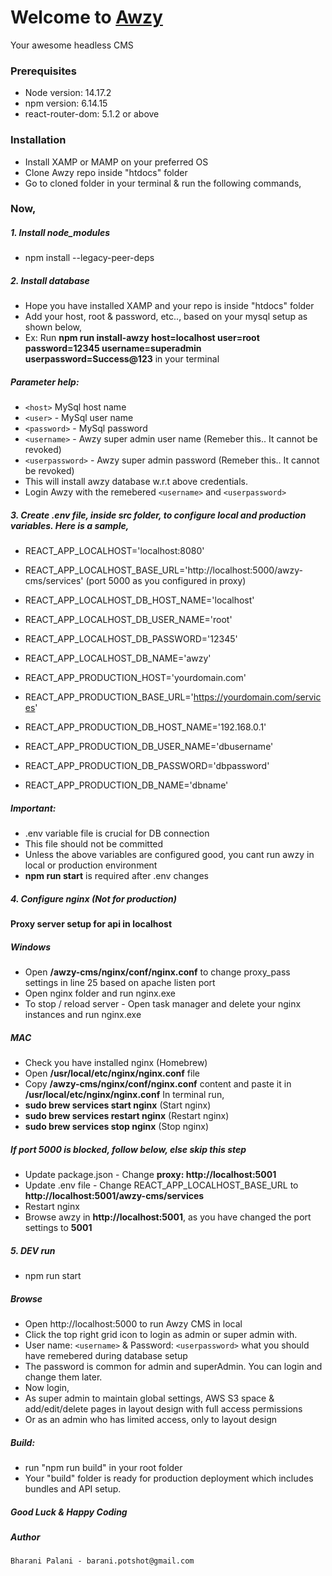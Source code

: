 # Welcome to [Awzy](https://awzy.org)
Your awesome headless CMS

### Prerequisites
- Node version: 14.17.2
- npm version: 6.14.15
- react-router-dom: 5.1.2
or above

### Installation
- Install XAMP or MAMP on your preferred OS
- Clone Awzy repo inside "htdocs" folder
- Go to cloned folder in your terminal & run the following commands,

### Now,
##### 1. Install node_modules 
- npm install --legacy-peer-deps

##### 2. Install database 
- Hope you have installed XAMP and your repo is inside "htdocs" folder
- Add your host, root & password, etc.., based on your mysql setup as shown below,
- Ex:  Run **npm run install-awzy host=localhost user=root password=12345 username=superadmin userpassword=Success@123** in your terminal

##### Parameter help:
- `<host>` MySql host name
- `<user>` - MySql user name
- `<password>` - MySql password
- `<username>` - Awzy super admin user name (Remeber this.. It cannot be revoked)
- `<userpassword>` - Awzy super admin password (Remeber this.. It cannot be revoked)
- This will install awzy database w.r.t above credentials.
- Login Awzy with the remebered `<username>` and `<userpassword>`

##### 3. Create .env file, inside src folder, to configure local and production variables. Here is a sample,

- REACT_APP_LOCALHOST='localhost:8080'
- REACT_APP_LOCALHOST_BASE_URL='http://localhost:5000/awzy-cms/services' (port 5000 as you configured in proxy)
- REACT_APP_LOCALHOST_DB_HOST_NAME='localhost'
- REACT_APP_LOCALHOST_DB_USER_NAME='root'
- REACT_APP_LOCALHOST_DB_PASSWORD='12345'
- REACT_APP_LOCALHOST_DB_NAME='awzy'

- REACT_APP_PRODUCTION_HOST='yourdomain.com'
- REACT_APP_PRODUCTION_BASE_URL='https://yourdomain.com/services'
- REACT_APP_PRODUCTION_DB_HOST_NAME='192.168.0.1'
- REACT_APP_PRODUCTION_DB_USER_NAME='dbusername'
- REACT_APP_PRODUCTION_DB_PASSWORD='dbpassword'
- REACT_APP_PRODUCTION_DB_NAME='dbname'

##### Important: 
- .env variable file is crucial for DB connection
- This file should not be committed
- Unless the above variables are configured good, you cant run awzy in local or production environment 
- **npm run start** is required after .env changes

##### 4. Configure nginx (Not for production)
**Proxy server setup for api in localhost**

##### Windows 
- Open **/awzy-cms/nginx/conf/nginx.conf** to change proxy_pass settings in line 25 based on apache listen port
- Open nginx folder and run nginx.exe
- To stop / reload server - Open task manager and delete your nginx instances and run nginx.exe

##### MAC
- Check you have installed nginx (Homebrew)
- Open **/usr/local/etc/nginx/nginx.conf** file
- Copy **/awzy-cms/nginx/conf/nginx.conf** content and paste it in **/usr/local/etc/nginx/nginx.conf**
In terminal run,
- **sudo brew services start nginx** (Start nginx)
- **sudo brew services restart nginx** (Restart nginx)
- **sudo brew services stop nginx** (Stop nginx)

##### If port 5000 is blocked, follow below, else skip this step
- Update package.json - Change **proxy: http://localhost:5001**
- Update .env file - Change REACT_APP_LOCALHOST_BASE_URL to **http://localhost:5001/awzy-cms/services**
- Restart nginx
- Browse awzy in **http://localhost:5001**, as you have changed the port settings to **5001**

##### 5. DEV run
- npm run start

<!---
## 2. DEV run (disable web security) (Incase nginx is not installed)
#### `Not advisable`

- in windows - win key + r run the below command
- chrome.exe --user-data-dir="C://Chrome dev session" --disable-web-security
- Browse in http://localhost:3000
-->

##### Browse
- Open http://localhost:5000 to run Awzy CMS in local
- Click the top right grid icon to login as admin or super admin with.
- User name: `<username>` & Password: `<userpassword>` what you should have remebered during database setup
- The password is common for admin and superAdmin. You can login and change them later.
- Now login,
- As super admin to maintain global settings, AWS S3 space & add/edit/delete pages in layout design with full access permissions
- Or as an admin who has limited access, only to layout design

##### Build:
- run "npm run build" in your root folder
- Your "build" folder is ready for production deployment which includes bundles and API setup.

##### Good Luck & Happy Coding
##### _Author_
```Bharani Palani - barani.potshot@gmail.com```